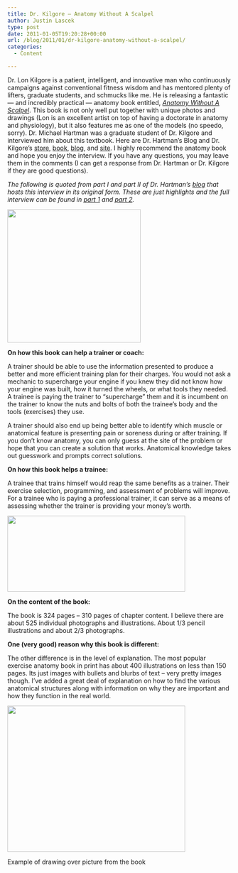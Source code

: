 ```yaml
---
title: Dr. Kilgore — Anatomy Without A Scalpel
author: Justin Lascek
type: post
date: 2011-01-05T19:20:28+00:00
url: /blog/2011/01/dr-kilgore-anatomy-without-a-scalpel/
categories:
  - Content

---
```

Dr. Lon Kilgore is a patient, intelligent, and innovative man who continuously campaigns against conventional fitness wisdom and has mentored plenty of lifters, graduate students, and schmucks like me. He is releasing a fantastic &#8212; and incredibly practical &#8212; anatomy book entitled, _[Anatomy Without A Scalpel][1]_. This book is not only well put together with unique photos and drawings (Lon is an excellent artist on top of having a doctorate in anatomy and physiology), but it also features me as one of the models (no speedo, sorry). Dr. Michael Hartman was a graduate student of Dr. Kilgore and interviewed him about this textbook. Here are Dr. Hartman&#8217;s Blog and Dr. Kilgore&#8217;s [store][2], [book][1], [blog][3], and [site][4]. I highly recommend the anatomy book and hope you enjoy the interview. If you have any questions, you may leave them in the comments (I can get a response from Dr. Hartman or Dr. Kilgore if they are good questions).
  

  
_The following is quoted from part I and part II of Dr. Hartman&#8217;s [blog][5] that hosts this interview in its original form. These are just highlights and the full interview can be found in [part 1][6] and [part 2][7]._
  

  
[<img data-attachment-id="3435" data-permalink="/blog/2011/01/dr-kilgore-anatomy-without-a-scalpel/41ifle4yxcl-_bo2204203200_pisitb-sticker-arrow-clicktopright35-76_aa300_sh20_ou01_/" data-orig-file="/2011/01/41iFLE4YXcL._BO2204203200_PIsitb-sticker-arrow-clickTopRight35-76_AA300_SH20_OU01_.jpg" data-orig-size="300,300" data-comments-opened="1" data-image-meta="{&quot;aperture&quot;:&quot;0&quot;,&quot;credit&quot;:&quot;&quot;,&quot;camera&quot;:&quot;&quot;,&quot;caption&quot;:&quot;&quot;,&quot;created_timestamp&quot;:&quot;0&quot;,&quot;copyright&quot;:&quot;&quot;,&quot;focal_length&quot;:&quot;0&quot;,&quot;iso&quot;:&quot;0&quot;,&quot;shutter_speed&quot;:&quot;0&quot;,&quot;title&quot;:&quot;&quot;}" data-image-title="41iFLE4YXcL._BO2,204,203,200_PIsitb-sticker-arrow-click,TopRight,35,-76_AA300_SH20_OU01_" data-image-description="" data-medium-file="/2011/01/41iFLE4YXcL._BO2204203200_PIsitb-sticker-arrow-clickTopRight35-76_AA300_SH20_OU01_.jpg" data-large-file="/2011/01/41iFLE4YXcL._BO2204203200_PIsitb-sticker-arrow-clickTopRight35-76_AA300_SH20_OU01_.jpg" src="/2011/01/41iFLE4YXcL._BO2204203200_PIsitb-sticker-arrow-clickTopRight35-76_AA300_SH20_OU01_.jpg" alt="" title="41iFLE4YXcL._BO2,204,203,200_PIsitb-sticker-arrow-click,TopRight,35,-76_AA300_SH20_OU01_" width="300" height="300" class="aligncenter size-full wp-image-3435" srcset="/2011/01/41iFLE4YXcL._BO2204203200_PIsitb-sticker-arrow-clickTopRight35-76_AA300_SH20_OU01_.jpg 300w, /2011/01/41iFLE4YXcL._BO2204203200_PIsitb-sticker-arrow-clickTopRight35-76_AA300_SH20_OU01_-150x150.jpg 150w" sizes="(max-width: 300px) 100vw, 300px" />][1]
  
**On how this book can help a trainer or coach:**
  
A trainer should be able to use the information presented to produce a better and more efficient training plan for their charges. You would not ask a mechanic to supercharge your engine if you knew they did not know how your engine was built, how it turned the wheels, or what tools they needed. A trainee is paying the trainer to &#8220;supercharge&#8221; them and it is incumbent on the trainer to know the nuts and bolts of both the trainee&#8217;s body and the tools (exercises) they use.
  

  
A trainer should also end up being better able to identify which muscle or anatomical feature is presenting pain or soreness during or after training. If you don&#8217;t know anatomy, you can only guess at the site of the problem or hope that you can create a solution that works. Anatomical knowledge takes out guesswork and prompts correct solutions.
  

  
**On how this book helps a trainee:**
  
A trainee that trains himself would reap the same benefits as a trainer. Their exercise selection, programming, and assessment of problems will improve. For a trainee who is paying a professional trainer, it can serve as a means of assessing whether the trainer is providing your money&#8217;s worth.
  

  
[<img data-attachment-id="3432" data-permalink="/blog/2011/01/dr-kilgore-anatomy-without-a-scalpel/yhst-62994786381314_2139_762211/" data-orig-file="/2011/01/yhst-62994786381314_2139_762211.jpg" data-orig-size="416,178" data-comments-opened="1" data-image-meta="{&quot;aperture&quot;:&quot;0&quot;,&quot;credit&quot;:&quot;&quot;,&quot;camera&quot;:&quot;&quot;,&quot;caption&quot;:&quot;&quot;,&quot;created_timestamp&quot;:&quot;0&quot;,&quot;copyright&quot;:&quot;&quot;,&quot;focal_length&quot;:&quot;0&quot;,&quot;iso&quot;:&quot;0&quot;,&quot;shutter_speed&quot;:&quot;0&quot;,&quot;title&quot;:&quot;&quot;}" data-image-title="yhst-62994786381314_2139_762211" data-image-description="" data-medium-file="/2011/01/yhst-62994786381314_2139_762211-400x171.jpg" data-large-file="/2011/01/yhst-62994786381314_2139_762211.jpg" src="/2011/01/yhst-62994786381314_2139_762211-400x171.jpg" alt="" title="yhst-62994786381314_2139_762211" width="400" height="171" class="aligncenter size-medium wp-image-3432" srcset="/2011/01/yhst-62994786381314_2139_762211-400x171.jpg 400w, /2011/01/yhst-62994786381314_2139_762211.jpg 416w" sizes="(max-width: 400px) 100vw, 400px" />][8]
  

  
**On the content of the book:**
  
The book is 324 pages &#8211; 310 pages of chapter content. I believe there are about 525 individual photographs and illustrations. About 1/3 pencil illustrations and about 2/3 photographs.
  

  
**One (very good) reason why this book is different:**
  
The other difference is in the level of explanation. The most popular exercise anatomy book in print has about 400 illustrations on less than 150 pages. Its just images with bullets and blurbs of text &#8211; very pretty images though. I&#8217;ve added a great deal of explanation on how to find the various anatomical structures along with information on why they are important and how they function in the real world.
  

  


<div id="attachment_3433" style="width: 410px" class="wp-caption aligncenter">
  <a href="/2011/01/yhst-62994786381314_2139_3997604.jpg"><img aria-describedby="caption-attachment-3433" data-attachment-id="3433" data-permalink="/blog/2011/01/dr-kilgore-anatomy-without-a-scalpel/yhst-62994786381314_2139_3997604/" data-orig-file="/2011/01/yhst-62994786381314_2139_3997604.jpg" data-orig-size="416,343" data-comments-opened="1" data-image-meta="{&quot;aperture&quot;:&quot;0&quot;,&quot;credit&quot;:&quot;&quot;,&quot;camera&quot;:&quot;&quot;,&quot;caption&quot;:&quot;&quot;,&quot;created_timestamp&quot;:&quot;0&quot;,&quot;copyright&quot;:&quot;&quot;,&quot;focal_length&quot;:&quot;0&quot;,&quot;iso&quot;:&quot;0&quot;,&quot;shutter_speed&quot;:&quot;0&quot;,&quot;title&quot;:&quot;&quot;}" data-image-title="yhst-62994786381314_2139_3997604" data-image-description="" data-medium-file="/2011/01/yhst-62994786381314_2139_3997604-400x329.jpg" data-large-file="/2011/01/yhst-62994786381314_2139_3997604.jpg" src="/2011/01/yhst-62994786381314_2139_3997604-400x329.jpg" alt="" title="yhst-62994786381314_2139_3997604" width="400" height="329" class="size-medium wp-image-3433" srcset="/2011/01/yhst-62994786381314_2139_3997604-400x329.jpg 400w, /2011/01/yhst-62994786381314_2139_3997604.jpg 416w" sizes="(max-width: 400px) 100vw, 400px" /></a>
  
  <p id="caption-attachment-3433" class="wp-caption-text">
    Example of drawing over picture from the book
  </p>
</div>

 [1]: http://www.amazon.com/Anatomy-Without-Scalpel-Dr-Kilgore/dp/0615390722/ref=sr_1_1?ie=UTF8&s=books&qid=1294254170&sr=1-1
 [2]: http://killustrated.com
 [3]: http://www.ironunderground.com/blog/
 [4]: http://www.lonkilgore.com/
 [5]: http://doctorhartman.blogspot.com/
 [6]: http://doctorhartman.blogspot.com/2011/01/kilgore-anatomy-i.html
 [7]: http://doctorhartman.blogspot.com/2011/01/kilgore-anatomy-ii.html
 [8]: /2011/01/yhst-62994786381314_2139_762211.jpg
